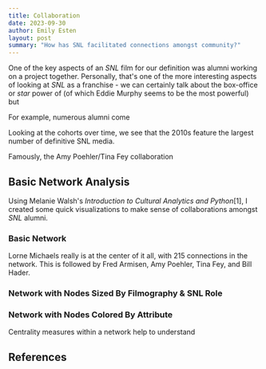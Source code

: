 ```yaml
---
title: Collaboration
date: 2023-09-30
author: Emily Esten
layout: post
summary: "How has SNL facilitated connections amongst community?"
---
```

One of the key aspects of an *SNL* film for our definition was alumni working on a project together. Personally, that's one of the more interesting aspects of looking at *SNL* as a franchise - we can certainly talk about the box-office or *star* power of (of which Eddie Murphy seems to be the most powerful) but 

For example, numerous alumni come 

Looking at the cohorts over time, we see that the 2010s feature the largest number of definitive SNL media. 

Famously, the Amy Poehler/Tina Fey collaboration  

## Basic Network Analysis 
Using Melanie Walsh's *Introduction to Cultural Analytics and Python*[1], I created some quick visualizations to make sense of collaborations amongst *SNL* alumni. 

### Basic Network 

Lorne Michaels really is at the center of it all, with 215 connections in the network. This is followed by Fred Armisen, Amy Poehler, Tina Fey, and Bill Hader. 

### Network with Nodes Sized By Filmography & SNL Role 
### Network with Nodes Colored By Attribute

Centrality measures within a network help to understand 

## References
[^1]: https://melaniewalsh.github.io/Intro-Cultural-Analytics/06-Network-Analysis/02-Making-Network-Viz-with-Bokeh.html
